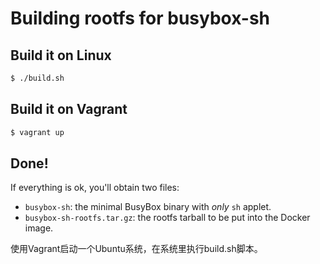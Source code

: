 Building rootfs for busybox-sh
===

## Build it on Linux

```bash
$ ./build.sh
```

## Build it on Vagrant

```bash
$ vagrant up
```

## Done!

If everything is ok, you'll obtain two files:

 - `busybox-sh`: the minimal BusyBox binary with *only* `sh` applet.
 - `busybox-sh-rootfs.tar.gz`: the rootfs tarball to be put into the Docker image.



使用Vagrant启动一个Ubuntu系统，在系统里执行build.sh脚本。
